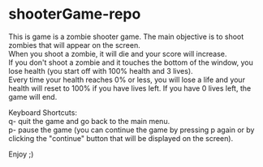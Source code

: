 # shooterGame-repo

This is game is a zombie shooter game. The main objective is to shoot zombies that will appear on the screen.<br>
When you shoot a zombie, it will die and your score will increase.<br>
If you don't shoot a zombie and it touches the bottom of the window, you lose health (you start off with 100% health and 3 lives).<br>
Every time your health reaches 0% or less, you will lose a life and your health will reset to 100% if you have lives left. If you have 0 lives left, the game will end.<br>

Keyboard Shortcuts:<br>
q- quit the game and go back to the main menu.<br>
p- pause the game (you can continue the game by pressing p again or by clicking the "continue" button that will be displayed on the screen).

Enjoy ;)
